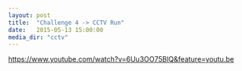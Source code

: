 ```yaml
---
layout: post
title:  "Challenge 4 -> CCTV Run"
date:   2015-05-13 15:00:00
media_dir: "cctv"
---
```

<https://www.youtube.com/watch?v=6Uu3OO75BlQ&feature=youtu.be>
 
